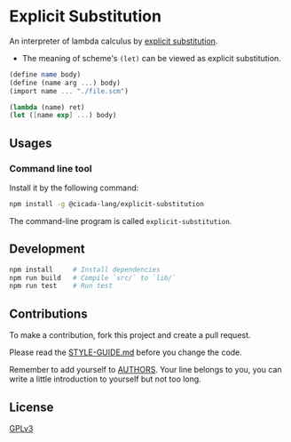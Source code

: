 # Explicit Substitution

An interpreter of lambda calculus by [explicit substitution](https://en.wikipedia.org/wiki/Explicit_substitution).

- The meaning of scheme's `(let)` can be viewed as explicit substitution.

```scheme
(define name body)
(define (name arg ...) body)
(import name ... "./file.scm")

(lambda (name) ret)
(let ([name exp] ...) body)
```

## Usages

### Command line tool

Install it by the following command:

```sh
npm install -g @cicada-lang/explicit-substitution
```

The command-line program is called `explicit-substitution`.

## Development

```sh
npm install     # Install dependencies
npm run build   # Compile `src/` to `lib/`
npm run test    # Run test
```

## Contributions

To make a contribution, fork this project and create a pull request.

Please read the [STYLE-GUIDE.md](STYLE-GUIDE.md) before you change the code.

Remember to add yourself to [AUTHORS](AUTHORS).
Your line belongs to you, you can write a little
introduction to yourself but not too long.

## License

[GPLv3](LICENSE)
